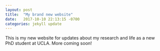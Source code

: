 ```yaml
---
layout: post
title:  "My brand new website"
date:   2017-10-10 22:13:15 -0700
categories: jekyll update
---
```

This is my new website for updates about my research and life as a new PhD student at UCLA.
More coming soon!